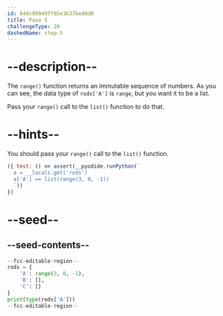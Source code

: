 ```yaml
---
id: 64dc90949ff85e3b37be40d0
title: Paso 5
challengeType: 20
dashedName: step-5
---
```


# --description--

The `range()` function returns an immutable sequence of numbers. As you can see, the data type of `rods['A']` is `range`, but you want it to be a list.

Pass your `range()` call to the `list()` function to do that.

# --hints--

You should pass your `range()` call to the `list()` function.

```js
({ test: () => assert(__pyodide.runPython(`
  a = __locals.get('rods')
  a['A'] == list(range(3, 0, -1))
  `))
})
```

# --seed--

## --seed-contents--

```py
--fcc-editable-region--
rods = {
    'A': range(3, 0, -1),
    'B': [],
    'C': []
}
print(type(rods['A']))
--fcc-editable-region--
```

